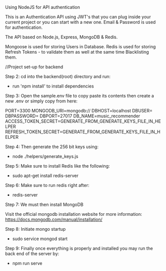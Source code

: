 Using NodeJS for API authentication

This is an Authentication API using JWT's that you can plug inside your current project or you can start with a new one. Email & Password is used for authentication.

The API based on Node.js, Express, MongoDB & Redis.

Mongoose is used for storing Users in Database.
Redis is used for storing Refresh Tokens - to validate them as well at the same time Blacklisting them.


//Project set-up for backend

Step 2: cd into the backend(root) directory and run:

- run 'npm install' to install dependencies

Step 3: Open the sample.env file to copy paste its contents then create a new .env or simply copy from here:

PORT=3300
MONGODB_URI=mongodb://
DBHOST=localhost
DBUSER=
DBPASSWORD=
DBPORT=27017
DB_NAME=music_recommender
ACCESS_TOKEN_SECRET=GENERATE_FROM_GENERATE_KEYS_FILE_IN_HELPER
REFRESH_TOKEN_SECRET=GENERATE_FROM_GENERATE_KEYS_FILE_IN_HELPER

Step 4: Then generate the 256 bit keys using: 

- node ./helpers/generate_keys.js

Step 5: Make sure to install Redis like the following:

- sudo apt-get install redis-server

Step 6: Make sure to run redis right after:

- redis-server

Step 7: We must then install MongoDB

Visit the official mongodb installation website for more information:
 <https://docs.mongodb.com/manual/installation/> 

Step 8: Initiate mongo startup

- sudo service mongod start

Step 9: Finally once everything is properly and installed you may run the back end of the server by:

- npm run serve

